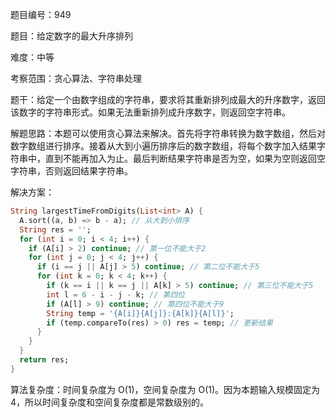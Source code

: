 题目编号：949

题目：给定数字的最大升序排列

难度：中等

考察范围：贪心算法、字符串处理

题干：给定一个由数字组成的字符串，要求将其重新排列成最大的升序数字，返回该数字的字符串形式。如果无法重新排列成升序数字，则返回空字符串。

解题思路：本题可以使用贪心算法来解决。首先将字符串转换为数字数组，然后对数字数组进行排序。接着从大到小遍历排序后的数字数组，将每个数字加入结果字符串中，直到不能再加入为止。最后判断结果字符串是否为空，如果为空则返回空字符串，否则返回结果字符串。

解决方案：

```dart
String largestTimeFromDigits(List<int> A) {
  A.sort((a, b) => b - a); // 从大到小排序
  String res = '';
  for (int i = 0; i < 4; i++) {
    if (A[i] > 2) continue; // 第一位不能大于2
    for (int j = 0; j < 4; j++) {
      if (i == j || A[j] > 5) continue; // 第二位不能大于5
      for (int k = 0; k < 4; k++) {
        if (k == i || k == j || A[k] > 5) continue; // 第三位不能大于5
        int l = 6 - i - j - k; // 第四位
        if (A[l] > 9) continue; // 第四位不能大于9
        String temp = '{A[i]}{A[j]}:{A[k]}{A[l]}';
        if (temp.compareTo(res) > 0) res = temp; // 更新结果
      }
    }
  }
  return res;
}
```

算法复杂度：时间复杂度为 O(1)，空间复杂度为 O(1)。因为本题输入规模固定为 4，所以时间复杂度和空间复杂度都是常数级别的。